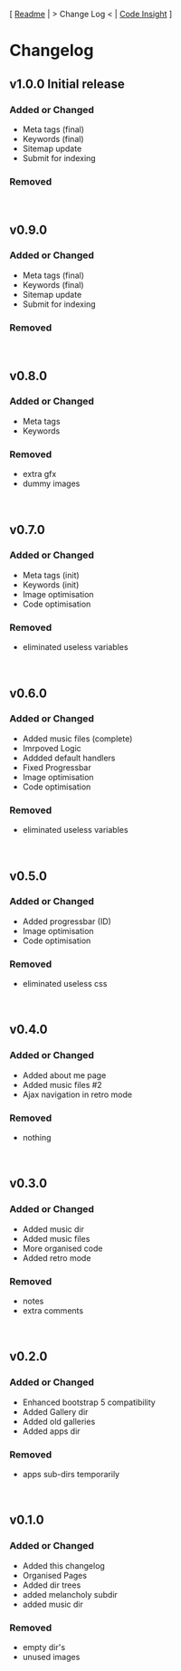 [ [Readme](README.md) | > Change Log < | [Code Insight](code_insight.md) ]


# Changelog

## v1.0.0 Initial release

### Added or Changed
- Meta tags (final)
- Keywords (final)
- Sitemap update
- Submit for indexing

### Removed


<br>


## v0.9.0

### Added or Changed
- Meta tags (final)
- Keywords (final)
- Sitemap update
- Submit for indexing

### Removed


<br>

## v0.8.0

### Added or Changed
- Meta tags 
- Keywords

### Removed

- extra gfx
- dummy images

<br>

## v0.7.0

### Added or Changed
- Meta tags (init)
- Keywords (init)
- Image optimisation
- Code optimisation

### Removed

- eliminated useless variables

<br>

## v0.6.0

### Added or Changed
- Added music files (complete)
- Imrpoved Logic
- Addded default handlers
- Fixed Progressbar
- Image optimisation
- Code optimisation

### Removed

- eliminated useless variables

<br>


## v0.5.0

### Added or Changed
- Added progressbar (ID)
- Image optimisation
- Code optimisation

### Removed

- eliminated useless css
<br>

## v0.4.0

### Added or Changed
- Added about me page
- Added music files #2
- Ajax navigation in retro mode
### Removed

- nothing

<br>


## v0.3.0

### Added or Changed
- Added music dir
- Added music files 
- More organised code
- Added retro mode
### Removed

- notes
- extra comments

<br>

## v0.2.0

### Added or Changed
- Enhanced bootstrap 5 compatibility
- Added Gallery dir
- Added old galleries
- Added apps dir
### Removed

- apps sub-dirs temporarily

<br>

## v0.1.0

### Added or Changed
- Added this changelog
- Organised Pages
- Added dir trees
- added melancholy subdir
- added music dir

### Removed

- empty dir's
- unused images
